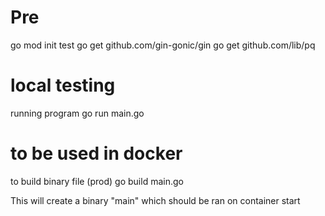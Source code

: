# Pre
go mod init test
go get github.com/gin-gonic/gin
go get github.com/lib/pq

# local testing
running program 
go run main.go

# to be used in docker 
to build binary file (prod)
go build main.go

This will create a binary "main" which should be ran on container start
